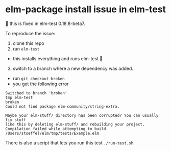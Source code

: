 elm-package install issue in elm-test
=====================================

:information_desk_person: this is fixed in elm-test 0.18.8-beta7.

To reproduce the issue:

1. clone this repo
2. run `elm-test`
  * this installs everything and runs elm-test :tada:
3. switch to a branch where a new dependency was added.
  * run `git checkout broken`
  * you get the following error
```
Switched to branch 'broken'
tmp elm-test                                                                                                                                                                       broken
Could not find package elm-community/string-extra.

Maybe your elm-stuff/ directory has been corrupted? You can usually fix stuff
like this by deleting elm-stuff/ and rebuilding your project.
Compilation failed while attempting to build /Users/stoeffel/elm/tmp/tests/Example.elm
```

There is also a script that lets you run this test `./run-test.sh`.
